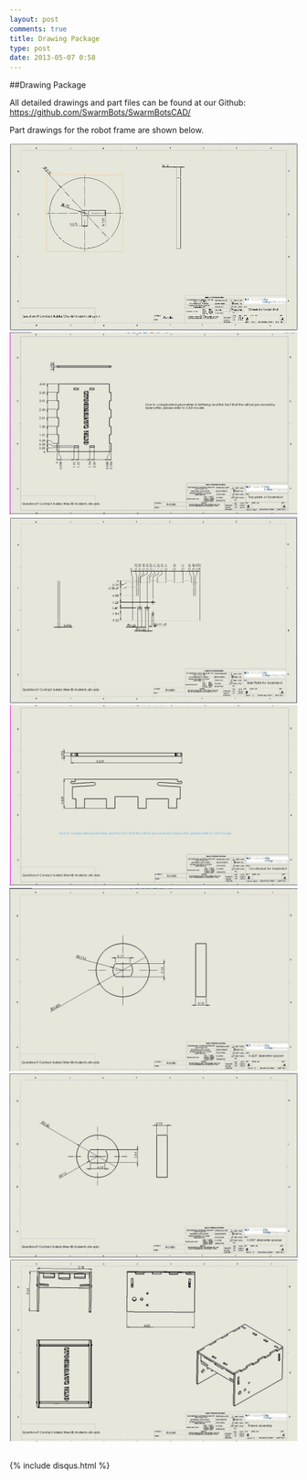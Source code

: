 ```yaml
---
layout: post
comments: true
title: Drawing Package
type: post
date: 2013-05-07 0:58
---
```


##Drawing Package

All detailed drawings and part files can be found at our Github: https://github.com/SwarmBots/SwarmBotsCAD/

Part drawings for the robot frame are shown below.

<div class="center container"><img class="bigImage" src="/img/wheel.jpg" alt="figure 1. Wheel" /></div>
<div class="center container"><img class="bigImage" src="/img/top-plate.jpg" alt="figure 2. top plate"/></div>
<div class="center container"><img class="bigImage" src="/img/side-plate.jpg" alt="figure 3. side plate" /></div>
<div class="center container"><img class="bigImage" src="/img/crossbrace.jpg" alt="figure 4. crossbrace" /></div>
<div class="center container"><img class="bigImage" src="/img/625-spacer.jpg" alt="figure 5. 0.625 inch diameter spacer"/></div>
<div class="center container"><img class="bigImage" src="/img/500-spacer.jpg" alt="figure 6. 0.500 inch diameter spacer" /></div>
<div class="center container"><img class="bigImage" src="/img/frame-assem.jpg" alt="figure 7. frame assembly" /></div>
</br>




{% include disqus.html %}
